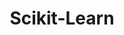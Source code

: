 ---
layout: root-directory
title: Scikit-Learn
permalink: /blog/coding/python/frameworks/ml-dl-ds/sklearn/

enumerate_grand_children: true
---